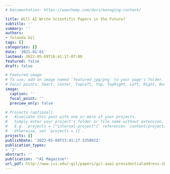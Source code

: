 ```yaml
---
# Documentation: https://wowchemy.com/docs/managing-content/

title: Will AI Write Scientific Papers in the Future?
subtitle: ''
summary: ''
authors:
- Yolanda Gil
tags: []
categories: []
date: '2021-01-01'
lastmod: 2022-05-09T16:41:17-07:00
featured: false
draft: false

# Featured image
# To use, add an image named `featured.jpg/png` to your page's folder.
# Focal points: Smart, Center, TopLeft, Top, TopRight, Left, Right, BottomLeft, Bottom, BottomRight.
image:
  caption: ''
  focal_point: ''
  preview_only: false

# Projects (optional).
#   Associate this post with one or more of your projects.
#   Simply enter your project's folder or file name without extension.
#   E.g. `projects = ["internal-project"]` references `content/project/deep-learning/index.md`.
#   Otherwise, set `projects = []`.
projects: []
publishDate: '2022-05-09T23:41:17.535892Z'
publication_types:
- '2'
abstract: ''
publication: '*AI Magazine*'
url_pdf: http://www.isi.edu/~gil/papers/gil-aaai-presidentialaddress-2021.pdf
---
```

